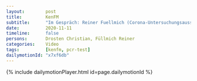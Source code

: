 ```yaml
---
layout:        post
title:         KenFM
subtitle:      "Im Gespräch: Reiner Fuellmich (Corona-Untersuchungsausschuss)"
date:          2020-11-11
timeline:      false
persons:       Drosten Christian, Füllmich Reiner
categories:    Video
tags:          [kenfm, pcr-test]
dailymotionId: "x7xf6db"
---
```

{% include dailymotionPlayer.html id=page.dailymotionId %}
